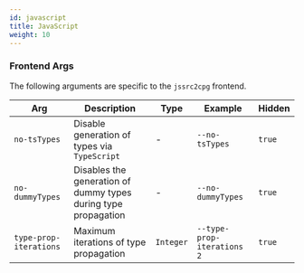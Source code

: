 ```yaml
---
id: javascript
title: JavaScript
weight: 10
---
```


### Frontend Args
The following arguments are specific to the `jssrc2cpg` frontend.

| **Arg** | **Description** | **Type** | **Example** | **Hidden** |
| - | - | - | - | - |
| `no-tsTypes` | Disable generation of types via `TypeScript` | - | `--no-tsTypes` | `true` |
| `no-dummyTypes` | Disables the generation of dummy types during type propagation | - | `--no-dummyTypes` | `true` |
| `type-prop-iterations` | Maximum iterations of type propagation | `Integer` | `--type-prop-iterations 2` | `true` |